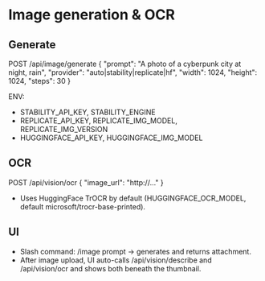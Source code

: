 # Image generation & OCR

## Generate
POST /api/image/generate
{
  "prompt": "A photo of a cyberpunk city at night, rain",
  "provider": "auto|stability|replicate|hf",
  "width": 1024,
  "height": 1024,
  "steps": 30
}

ENV:
- STABILITY_API_KEY, STABILITY_ENGINE
- REPLICATE_API_KEY, REPLICATE_IMG_MODEL, REPLICATE_IMG_VERSION
- HUGGINGFACE_API_KEY, HUGGINGFACE_IMG_MODEL

## OCR
POST /api/vision/ocr { "image_url": "http://..." }
- Uses HuggingFace TrOCR by default (HUGGINGFACE_OCR_MODEL, default microsoft/trocr-base-printed).

## UI
- Slash command: /image prompt -> generates and returns attachment.
- After image upload, UI auto-calls /api/vision/describe and /api/vision/ocr and shows both beneath the thumbnail.

